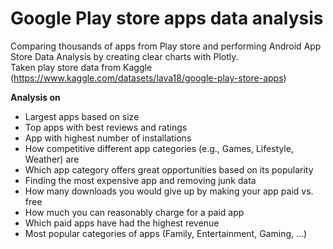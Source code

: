 # Google Play store apps data analysis

Comparing thousands of apps from Play store and performing Android App Store Data Analysis by creating clear charts with Plotly.  
Taken play store data from Kaggle (https://www.kaggle.com/datasets/lava18/google-play-store-apps)

**Analysis on**
  - Largest apps based on size
  - Top apps with best reviews and ratings
  - App with highest number of installations
  - How competitive different app categories (e.g., Games, Lifestyle, Weather) are
  - Which app category offers great opportunities based on its popularity
  - Finding the most expensive app and removing junk data
  - How many downloads you would give up by making your app paid vs. free
  - How much you can reasonably charge for a paid app
  - Which paid apps have had the highest revenue
  - Most popular categories of apps (Family, Entertainment, Gaming, ...)

